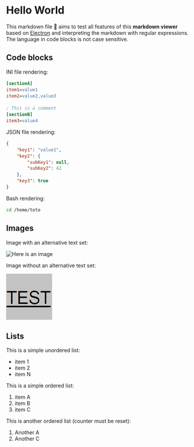 # Hello World

This markdown file &#128196; aims to test all features of this **markdown viewer** based on [Electron](https://www.electronjs.org) and interpreting the markdown with regular expressions. The language in code blocks is not case sensitive.

## Code blocks

INI file rendering:

```INI
[sectionA]
item1=value1
item2=value2,value3

; This is a comment
[sectionB]
item3=value4
```

JSON file rendering:

```json
{
    "key1": "value1",
    "key2": {
        "subKey1": null,
        "subKey2": 42
    },
    "key3": true
}
```

Bash rendering:
```sh
cd /home/toto
```

## Images

Image with an alternative text set:

![Here is an image](./image_not_found.jpeg)

Image without an alternative text set:

![](./image_test.jpg)


## Lists

This is a simple unordered list:
* item 1
* item 2
* item N

This is a simple ordered list:
1. item A
2. item B
3. item C

This is another ordered list (counter must be reset):
1. Another A
2. Another C
